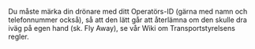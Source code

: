 ﻿Du måste märka din drönare med ditt Operatörs-ID (gärna med namn och telefonnummer också), så att den lätt går att återlämna om den skulle dra iväg på egen hand (sk. Fly Away), se vår Wiki om Transportstyrelsens regler.